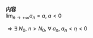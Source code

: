**内容**  
$\lim_{n\to+\infty}a_n=a,\;a<0$  
  
$\Rightarrow\exists\;N_0,\;n>N_0,\;\forall\;a_n,\; a_n<\eta<0$  
  
